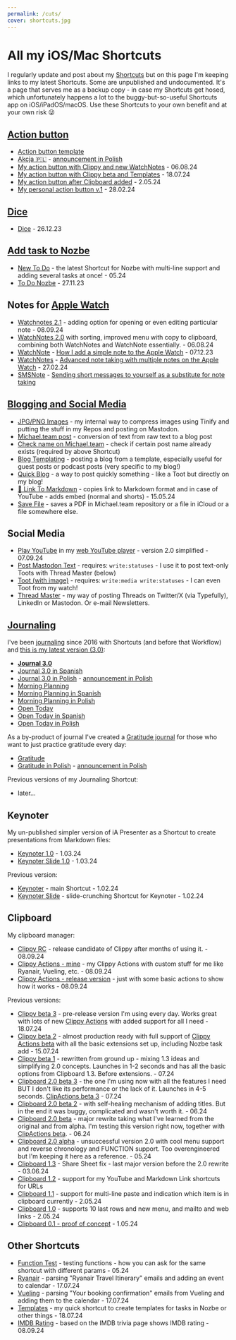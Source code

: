 ```yaml
---
permalink: /cuts/
cover: shortcuts.jpg
---
```


# All my iOS/Mac Shortcuts

I regularly update and post about my [Shortcuts](/shortcuts) but on this page I'm keeping links to my latest Shortcuts. Some are unpublished and undocumented. It's a page that serves me as a backup copy - in case my Shortcuts get hosed, which unfortunately happens a lot to the buggy-but-so-useful Shortcuts app on iOS/iPadOS/macOS. Use these Shortcuts to your own benefit and at your own risk 😜

## [Action button](/action/)

- [Action button template](https://www.icloud.com/shortcuts/697fc874b91a42a7902e525e7273e984)
- [Akcja 🇵🇱](https://www.icloud.com/shortcuts/116534d8a03b4aa59990916372c93198) - [announcement in Polish](/pl/action/)
- [My action button with Clippy and new WatchNotes](https://www.icloud.com/shortcuts/ba4515334da04bf2b09b09ccff434a9e) - 06.08.24
- [My action button with Clippy beta and Templates](https://www.icloud.com/shortcuts/4c4f364c91d5410abba29121bac26340) - 18.07.24
- [My action button after Clipboard added](https://www.icloud.com/shortcuts/cfb96a3af9414087aee7f056eda8d12c) - 2.05.24
- [My personal action button v.1](https://www.icloud.com/shortcuts/bf8bb92c6b1c47f78382ecc21956ba8c) - 28.02.24

## [Dice](/dice-shortcut/)

- [Dice](https://www.icloud.com/shortcuts/a7f51ab434e6402f89829296ebd5e183) - 26.12.23

## [Add task to Nozbe](/nozbe-add)

- [New To Do](https://www.icloud.com/shortcuts/1287fff8c121451db73d1215cadfe32a) - the latest Shortcut for Nozbe with multi-line support and adding several tasks at once! - 05.24
- [To Do Nozbe](https://www.icloud.com/shortcuts/9e8eb326b6e1400e991f98834880184a) - 27.11.23

## Notes for [Apple Watch](/applewatch)

- [Watchnotes 2.1](https://www.icloud.com/shortcuts/fc7ab4aa9329407bb625869c8bad4aa7) - adding option for opening or even editing particular note - 08.09.24
- [WatchNotes 2.0](https://www.icloud.com/shortcuts/7be32e54a3d242c18f629e4ae4cdd9a5) with sorting, improved menu with copy to clipboard, combining both WatchNotes and WatchNote essentially. - 06.08.24
- [WatchNote](https://www.icloud.com/shortcuts/b075cee4a0a54e61bc3758b3c88f2e0c) - [How I add a simple note to the Apple Watch](/watchnote/) - 07.12.23
- [WatchNotes](https://www.icloud.com/shortcuts/78a978eb72b747ca902be2326b7362bb) - [Advanced note taking with multiple notes on the Apple Watch](/watchnotes/) - 27.02.24
- [SMSNote](https://www.icloud.com/shortcuts/65685f0a9c6e466a83eada7303b2b6fd) - [Sending short messages to yourself as a substitute for note taking](/smsnote/)

## [Blogging and Social Media](/blogging/)

- [JPG/PNG Images](https://www.icloud.com/shortcuts/9696f209e4384c0a9fb2f95b920f17d7) - my internal way to compress images using Tinify and putting the stuff in my Repos and posting on Mastodon.
- [Michael.team post](https://www.icloud.com/shortcuts/a5d0d0ecdcfb45e783b8f2356c5192a9) - conversion of text from raw text to a blog post
- [Check name on Michael.team](https://www.icloud.com/shortcuts/380a8d8dfb64400980e206f5f6ba894e) - check if certain post name already exists (required by above Shortcut)
- [Blog Templating](https://www.icloud.com/shortcuts/710826c52f044d2da3138ea53115e6c2) - posting a blog from a template, especially useful for guest posts or podcast posts (very specific to my blog!)
- [Quick Blog](https://www.icloud.com/shortcuts/08b7905810e94c7c80440171289898a8) - a way to post quickly something - like a Toot but directly on my blog!
- [🔗 Link To Markdown](https://www.icloud.com/shortcuts/4a7ee7378c664ad58f0f265ce59d9011) - copies link to Markdown format and in case of YouTube - adds embed (normal and shorts) - 15.05.24
- [Save File](https://www.icloud.com/shortcuts/63109e313f6d4986a8b6167cc5422e85) - saves a PDF in Michael.team repository or a file in iCloud or a file somewhere else.

## Social Media

- [Play YouTube](https://www.icloud.com/shortcuts/56ebe64991fc441ea1bf0d4b52eaa2dd) in my [web YouTube player](/yt/) - version 2.0 simplified - 07.09.24
- [Post Mastodon Text](https://www.icloud.com/shortcuts/50588896a82442b48c062182d9bc352f) - requires: `write:statuses` - I use it to post text-only Toots with Thread Master (below)
- [Toot (with image)](https://www.icloud.com/shortcuts/eaaf8065a44149548103d8c24fb22dca) - requires: `write:media write:statuses` - I can even Toot from my watch!
- [Thread Master](https://www.icloud.com/shortcuts/ce691c0d758f48f3aceefbbb526c250b) - my way of posting Threads on Twitter/X (via Typefully), LinkedIn or Mastodon. Or e-mail Newsletters.

## [Journaling](/journal/)

I've been [journaling](/journal/) since 2016 with Shortcuts (and before that Workflow) and [this is my latest version (3.0)](/journal3):

- [**Journal 3.0**](https://www.icloud.com/shortcuts/eac9efc4c5d7488ebe0a1874b75840a8)
- [Journal 3.0 in Spanish](https://www.icloud.com/shortcuts/2b7884fd37b2474da1beb96b7711f5af)
- [Journal 3.0 in Polish](https://www.icloud.com/shortcuts/f25ab65899e74bbcbcb6a61adc178109) - [announcement in Polish](/pl/dziennik3/)
- [Morning Planning](https://www.icloud.com/shortcuts/ea2b8d8ccd634d6596bc88d7521b4507)
- [Morning Planning in Spanish](https://www.icloud.com/shortcuts/a28014d33e2a4fe1acd64c6beea08a2b)
- [Morning Planning in Polish](https://www.icloud.com/shortcuts/7e83a2b485fa4331945e6088536c48d5)
- [Open Today](https://www.icloud.com/shortcuts/dbcb8dbd05da404bbaf805a70bb867d9)
- [Open Today in Spanish](https://www.icloud.com/shortcuts/8f6a276759f34b58bc2adab4f4e061df)
- [Open Today in Polish](https://www.icloud.com/shortcuts/7e83a2b485fa4331945e6088536c48d5)

As a by-product of journal I've created a [Gratitude journal](/gratitude/) for those who want to just practice gratitude every day:

- [Gratitude](https://www.icloud.com/shortcuts/1206759d36c34963860e5985aff63466)
- [Gratitude in Polish](https://www.icloud.com/shortcuts/a7d8401d7d124b05befd5b070d0b5425) - [announcement in Polish](/pl/wdziecznosc/)

Previous versions of my Journaling Shortcut:

- later…

## Keynoter

My un-published simpler version of iA Presenter as a Shortcut to create presentations from Markdown files:

- [Keynoter 1.0](https://www.icloud.com/shortcuts/c3c17a7e771d4c3890cff2b76945a5cd) - 1.03.24
- [Keynoter Slide 1.0](https://www.icloud.com/shortcuts/a6889f763dfd4ab585be242c4e253632) - 1.03.24

Previous version:

- [Keynoter](https://www.icloud.com/shortcuts/f4ac0b053ac6479a9f3aa54f9b9fd29a) - main Shortcut - 1.02.24
- [Keynoter Slide](https://www.icloud.com/shortcuts/9db0fa76294541b0ac1623e8efceaca2) - slide-crunching Shortcut for Keynoter - 1.02.24

## Clipboard

My clipboard manager:

- [Clippy RC](https://www.icloud.com/shortcuts/47afd5ba8b5b4f85a92d8e35fac8f3c8) - release candidate of Clippy after months of using it. - 08.09.24
- [Clippy Actions - mine](https://www.icloud.com/shortcuts/0037ffb087ac4ba09ff42468a3c90ac2) - my Clippy Actions with custom stuff for me like Ryanair, Vueling, etc. - 08.09.24
- [Clippy Actions - release version](https://www.icloud.com/shortcuts/e4bc379cb8484fd7ad90684f3c7cc84d) - just with some basic actions to show how it works - 08.09.24

Previous versions:

- [Clippy beta 3](https://www.icloud.com/shortcuts/25bac00d2cdb4225ae9814f7151d6f59) - pre-release version I'm using every day. Works great with lots of new [Clippy Actions](https://www.icloud.com/shortcuts/7c2b2c6e32bd441798aece78ef5debcd) with added support for all I need - 18.07.24
- [Clippy beta 2](https://www.icloud.com/shortcuts/d87b7a0a3a8743b6adedb96b82e4e416) - almost production ready with full support of [Clippy Actions beta](https://www.icloud.com/shortcuts/a3b8fab527004343ac13936ba1695739) with all the basic extensions set up, including Nozbe task add - 15.07.24
- [Clippy beta 1](https://www.icloud.com/shortcuts/3a9337d207b6462a8ea08009c17d9e01) - rewritten from ground up - mixing 1.3 ideas and simplifying 2.0 concepts. Launches in 1-2 seconds and has all the basic options from Clipboard 1.3. Before extensions. - 07.24
- [Clipboard 2.0 beta 3](https://www.icloud.com/shortcuts/4746052ec6454ba492ffb05a2fe6814a) - the one I'm using now with all the features I need BUT I don't like its performance or the lack of it. Launches in 4-5 seconds. [ClipActions beta 3](https://www.icloud.com/shortcuts/ff39311cdd744273a6522506345fc2f2) - 07.24
- [Clipboard 2.0 beta 2](https://www.icloud.com/shortcuts/cc7408a0324f4b95bf2b783e638ad4d3) - with self-healing mechanism of adding titles. But in the end it was buggy, complicated and wasn't worth it. - 06.24
- [Clipboard 2.0 beta](https://www.icloud.com/shortcuts/50f500e7fbbb4ace9022af0a47b09c1c) - major rewrite taking what I've learned from the original and from alpha. I'm testing this version right now, together with [ClipActions beta](https://www.icloud.com/shortcuts/992f1f58281d442cbbda3e20b92d51a9). - 06.24
- [Clipboard 2.0 alpha](https://www.icloud.com/shortcuts/563c6a7352bf46bd81d7ca6b95e1b6e7) - unsuccessful version 2.0 with cool menu support and reverse chronology and FUNCTION support. Too overengineered but I'm keeping it here as a reference. - 05.24
- [Clipboard 1.3](https://www.icloud.com/shortcuts/d0537039f6bd4a0d97ae4b5cc37af8d8) - Share Sheet fix - last major version before the 2.0 rewrite - 03.06.24
- [Clipboard 1.2](https://www.icloud.com/shortcuts/d57be30bc57b43b282f5deee6081810d) - support for my YouTube and Markdown Link shortcuts for URLs
- [Clipboard 1.1](https://www.icloud.com/shortcuts/b9e5294f573047cc9e15d5d7ffa58874) - support for multi-line paste and indication which item is in clipboard currently - 2.05.24
- [Clipboard 1.0](https://www.icloud.com/shortcuts/49b034b005ce432a9c40fff2bc574842) - supports 10 last rows and new menu, and mailto and web links - 2.05.24
- [Clipboard 0.1 - proof of concept](https://www.icloud.com/shortcuts/fc33fbf9f9134ec0aa5f54839c1d8fd2) - 1.05.24

## Other Shortcuts

- [Function Test](https://www.icloud.com/shortcuts/fce5d8926ff74678b670042623108e0d) - testing functions - how you can ask for the same shortcut with different params - 05.24
- [Ryanair](https://www.icloud.com/shortcuts/77fe11f529f540cbbbff6c9d89d140b5) - parsing "Ryanair Travel Itinerary" emails and adding an event to calendar - 17.07.24
- [Vueling](https://www.icloud.com/shortcuts/74fbdd48d75145c194093b2d7f0397e7) - parsing "Your booking confirmation" emails from Vueling and adding them to the calendar - 17.07.24
- [Templates](https://www.icloud.com/shortcuts/a770d39a3d2241b6b5f86e564fcee7c1) - my quick shortcut to create templates for tasks in Nozbe or other things - 18.07.24
- [IMDB Rating](https://www.icloud.com/shortcuts/f6c15fca5df54de49654dd2342107294) - based on the IMDB trivia page shows IMDB rating - 08.09.24
